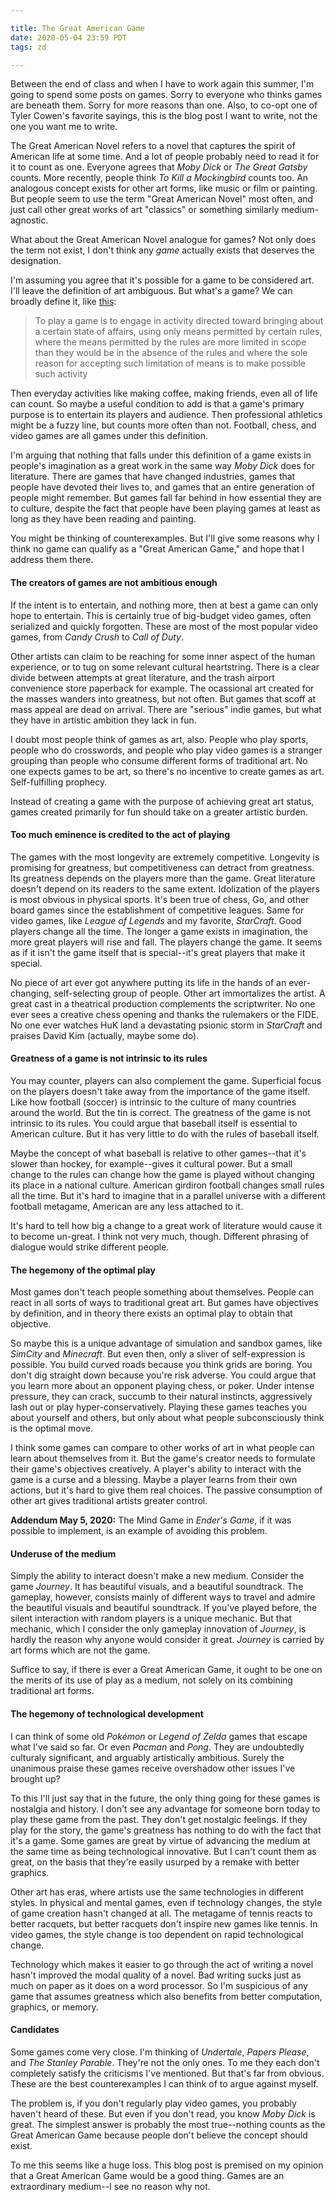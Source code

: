 ```yaml
---

title: The Great American Game
date: 2020-05-04 23:59 PDT
tags: zd

---
```


Between the end of class and when I have to work again this summer, I'm going to spend some posts on games. Sorry to everyone who thinks games are beneath them. Sorry for more reasons than one. Also, to co-opt one of Tyler Cowen's favorite sayings, this is the blog post I want to write, not the one you want me to write.

The Great American Novel refers to a novel that captures the spirit of American life at some time. And a lot of people probably need to read it for it to count as one. Everyone agrees that <i>Moby Dick</i> or <i>The Great Gatsby</i> counts. More recently, people think <i>To Kill a Mockingbird</i> counts too. An analogous concept exists for other art forms, like music or film or painting. But people seem to use the term "Great American Novel" most often, and just call other great works of art "classics" or something similarly medium-agnostic.

What about the Great American Novel analogue for games? Not only does the term not exist, I don't think any <i>game</i> actually exists that deserves the designation.

I'm assuming you agree that it's possible for a game to be considered art. I'll leave the definition of art ambiguous. But what's a game? We can broadly define it, like <a href='https://www.jstor.org/stable/2379687'>this</a>:

<blockquote>
   To play a game is to engage in activity directed toward bringing about a certain state of affairs, using only means permitted by certain rules, where the means permitted by the rules are more limited in scope than they would be in the absence of the rules and where the sole reason for accepting such limitation of means is to make possible such activity
</blockquote>

Then everyday activities like making coffee, making friends, even all of life can count. So maybe a useful condition to add is that a game's primary purpose is to entertain its players and audience. Then professional athletics might be a fuzzy line, but counts more often than not. Football, chess, and video games are all games under this definition.

I'm arguing that nothing that falls under this definition of a game exists in people's imagination as a great work in the same way <i>Moby Dick</i> does for literature. There are games that have changed industries, games that people have devoted their lives to, and games that an entire generation of people might remember. But games fall far behind in how essential they are to culture, despite the fact that people have been playing games at least as long as they have been reading and painting.

You might be thinking of counterexamples. But I'll give some reasons why I think no game can qualify as a "Great American Game," and hope that I address them there.

<h4>The creators of games are not ambitious enough</h4>

If the intent is to entertain, and nothing more, then at best a game can only hope to entertain. This is certainly true of big-budget video games, often serialized and quickly forgotten. These are most of the most popular video games, from <i>Candy Crush</i> to <i>Call of Duty</i>.

Other artists can claim to be reaching for some inner aspect of the human experience, or to tug on some relevant cultural heartstring. There is a clear divide between attempts at great literature, and the trash airport convenience store paperback for example. The ocassional art created for the masses wanders into greatness, but not often. But games that scoff at mass appeal are dead on arrival. There are "serious" indie games, but what they have in artistic ambition they lack in fun.

I doubt most people think of games as art, also. People who play sports, people who do crosswords, and people who play video games is a stranger grouping than people who consume different forms of traditional art. No one expects games to be art, so there's no incentive to create games as art. Self-fulfilling prophecy.

Instead of creating a game with the purpose of achieving great art status, games created primarily for fun should take on a greater artistic burden.

<h4>Too much eminence is credited to the act of playing</h4>

The games with the most longevity are extremely competitive. Longevity is promising for greatness, but competitiveness can detract from greatness. Its greatness depends on the players more than the game. Great literature doesn't depend on its readers to the same extent. Idolization of the players is most obvious in physical sports. It's been true of chess, Go, and other board games since the establishment of competitive leagues. Same for video games, like <i>League of Legends</i> and my favorite, <i>StarCraft</i>. Good players change all the time. The longer a game exists in imagination, the more great players will rise and fall. The players change the game. It seems as if it isn't the game itself that is special--it's great players that make it special.

No piece of art ever got anywhere putting its life in the hands of an ever-changing, self-selecting group of people. Other art immortalizes the artist. A great cast in a theatrical production complements the scriptwriter. No one ever sees a creative chess opening and thanks the rulemakers or the FIDE. No one ever watches HuK land a devastating psionic storm in <i>StarCraft</i> and praises David Kim (actually, maybe some do).

<h4>Greatness of a game is not intrinsic to its rules</h4>

You may counter, players can also complement the game. Superficial focus on the players doesn't take away from the importance of the game itself. Like how football (soccer) is intrinsic to the culture of many countries around the world. But the tin is correct. The greatness of the game is not intrinsic to its rules. You could argue that baseball itself is essential to American culture. But it has very little to do with the rules of baseball itself.

Maybe the concept of what baseball is relative to other games--that it's slower than hockey, for example--gives it cultural power. But a small change to the rules can change how the game is played without changing its place in a national culture. American girdiron football changes small rules all the time. But it's hard to imagine that in a parallel universe with a different football metagame, American are any less attached to it.

It's hard to tell how big a change to a great work of literature would cause it to become un-great. I think not very much, though. Different phrasing of dialogue would strike different people.

<h4>The hegemony of the optimal play</h4>

Most games don't teach people something about themselves. People can react in all sorts of ways to traditional great art. But games have objectives by definition, and in theory there exists an optimal play to obtain that objective.

So maybe this is a unique advantage of simulation and sandbox games, like <i>SimCity</i> and <i>Minecraft</i>. But even then, only a sliver of self-expression is possible. You build curved roads because you think grids are boring. You don't dig straight down because you're risk adverse. You could argue that you learn more about an opponent playing chess, or poker. Under intense pressure, they can crack, succumb to their natural instincts, aggressively lash out or play hyper-conservatively. Playing these games teaches you about yourself and others, but only about what people subconsciously think is the optimal move.

I think some games can compare to other works of art in what people can learn about themselves from it. But the game's creator needs to formulate their game's objectives creatively. A player's ability to interact with the game is a curse and a blessing. Maybe a player learns from their own actions, but it's hard to give them real choices. The passive consumption of other art gives traditional artists greater control.

<b>Addendum May 5, 2020:</b> The Mind Game in <i>Ender's Game</i>, if it was possible to implement, is an example of avoiding this problem.

<h4>Underuse of the medium</h4>

Simply the ability to interact doesn't make a new medium. Consider the game <i>Journey</i>. It has beautiful visuals, and a beautiful soundtrack. The gameplay, however, consists mainly of different ways to travel and admire the beautiful visuals and beautiful soundtrack. If you've played before, the silent interaction with random players is a unique mechanic. But that mechanic, which I consider the only gameplay innovation of <i>Journey</i>, is hardly the reason why anyone would consider it great. <i>Journey</i> is carried by art forms which are not the game.

Suffice to say, if there is ever a Great American Game, it ought to be one on the merits of its use of play as a medium, not solely on its combining traditional art forms.

<h4>The hegemony of technological development</h4>

I can think of some old <i>Pok&eacute;mon</i> or <i>Legend of Zelda</i> games that escape what I've said so far. Or even <i>Pacman</i> and <i>Pong</i>. They are undoubtedly culturaly significant, and arguably artistically ambitious. Surely the unanimous praise these games receive overshadow other issues I've brought up?

To this I'll just say that in the future, the only thing going for these games is nostalgia and history. I don't see any advantage for someone born today to play these game from the past. They don't get nostalgic feelings. If they play for the story, the game's greatness has nothing to do with the fact that it's a game. Some games are great by virtue of advancing the medium at the same time as being technological innovative. But I can't count them as great, on the basis that they're easily usurped by a remake with better graphics.

Other art has eras, where artists use the same technologies in different styles. In physical and mental games, even if technology changes, the style of game creation hasn't changed at all. The metagame of tennis reacts to better racquets, but better racquets don't inspire new games like tennis. In video games, the style change is too dependent on rapid technological change.

Technology which makes it easier to go through the act of writing a novel hasn't improved the modal quality of a novel. Bad writing sucks just as much on paper as it does on a word processor. So I'm suspicious of any game that assumes greatness which also benefits from better computation, graphics, or memory.

<h4>Candidates</h4>

Some games come very close. I'm thinking of <i>Undertale</i>, <i>Papers Please</i>, and <i>The Stanley Parable</i>. They're not the only ones. To me they each don't completely satisfy the criticisms I've mentioned. But that's far from obvious. These are the best counterexamples I can think of to argue against myself.

The problem is, if you don't regularly play video games, you probably haven't heard of these. But even if you don't read, you know <i>Moby Dick</i> is great. The simplest answer is probably the most true--nothing counts as the Great American Game because people don't believe the concept should exist.

To me this seems like a huge loss. This blog post is premised on my opinion that a Great American Game would be a good thing. Games are an extraordinary medium--I see no reason why not.
